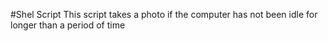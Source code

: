 #Shel Script
This script takes a photo if the computer has not been idle for longer than a period of time
